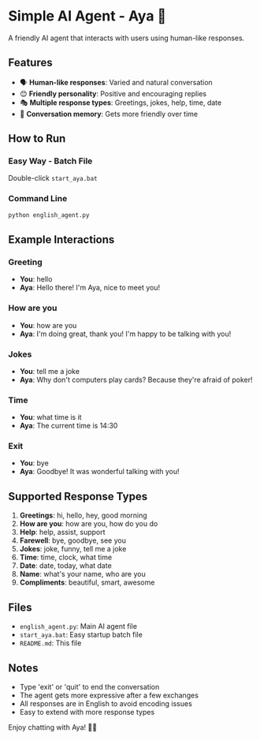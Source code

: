 # Simple AI Agent - Aya 🤖

A friendly AI agent that interacts with users using human-like responses.

## Features
- 🗣️ **Human-like responses**: Varied and natural conversation
- 😊 **Friendly personality**: Positive and encouraging replies
- 🎭 **Multiple response types**: Greetings, jokes, help, time, date
- 🔄 **Conversation memory**: Gets more friendly over time

## How to Run

### Easy Way - Batch File
Double-click `start_aya.bat`

### Command Line
```bash
python english_agent.py
```

## Example Interactions

### Greeting
- **You**: hello
- **Aya**: Hello there! I'm Aya, nice to meet you!

### How are you
- **You**: how are you
- **Aya**: I'm doing great, thank you! I'm happy to be talking with you!

### Jokes
- **You**: tell me a joke
- **Aya**: Why don't computers play cards? Because they're afraid of poker!

### Time
- **You**: what time is it
- **Aya**: The current time is 14:30

### Exit
- **You**: bye
- **Aya**: Goodbye! It was wonderful talking with you!

## Supported Response Types
1. **Greetings**: hi, hello, hey, good morning
2. **How are you**: how are you, how do you do
3. **Help**: help, assist, support
4. **Farewell**: bye, goodbye, see you
5. **Jokes**: joke, funny, tell me a joke
6. **Time**: time, clock, what time
7. **Date**: date, today, what date
8. **Name**: what's your name, who are you
9. **Compliments**: beautiful, smart, awesome

## Files
- `english_agent.py`: Main AI agent file
- `start_aya.bat`: Easy startup batch file
- `README.md`: This file

## Notes
- Type 'exit' or 'quit' to end the conversation
- The agent gets more expressive after a few exchanges
- All responses are in English to avoid encoding issues
- Easy to extend with more response types

Enjoy chatting with Aya! 🤖✨